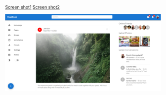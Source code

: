 [Screen shot1](./assets/headbook0.png/?raw=true "Title")
[Screen shot2](./assets/headbook1.png/?raw=true "Title")

<img src="./assets/headbook0.png/?raw=true " alt="Alt text" title="Optional title">
